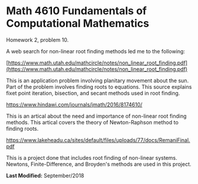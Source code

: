 # Math 4610 Fundamentals of Computational Mathematics
Homework 2, problem 10.

A web search for non-linear root finding methods led me to the following:

[https://www.math.utah.edu/mathcircle/notes/non_linear_root_finding.pdf](https://www.math.utah.edu/mathcircle/notes/non_linear_root_finding.pdf)

This is an application problem involving planitary movement about the sun. Part of the problem involves finding roots
to equations. This source explains fixet point iteration, bisection, and secant methods used in root finding.

https://www.hindawi.com/journals/jmath/2016/8174610/

This is an artical about the need and importance of non-linear root finding methods. This artical covers the theory of
Newton-Raphson method to finding roots.

https://www.lakeheadu.ca/sites/default/files/uploads/77/docs/RemaniFinal.pdf

This is a project done that includes root finding of non-linear systems. Newtons, Finite-Difference, and Broyden's
methods are used in this project.

**Last Modified:** September/2018

